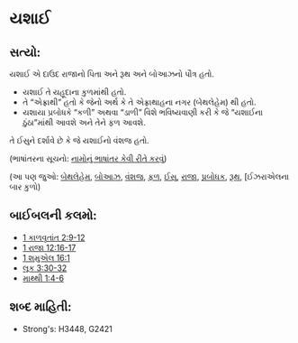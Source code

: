 # યશાઈ 

## સત્યો: 

યશાઈ એ દાઉદ રાજાનો પિતા અને રૂથ અને બોઆઝનો પૌત્ર હતો.

* યશાઈ તે યહૂદાના કુળમાંથી હતો.
* તે “એફ્રાથી” હતો કે જેનો અર્થ કે તે એફ્રાથાહના નગર (બેથલેહેમ) થી હતો.
* યશાયા પ્રબોધકે “કળી” અથવા “ડાળી” વિશે ભવિષ્યવાણી કરી કે જે “યશાઈના ઠુંઠા”માંથી આવશે અને તેને ફળ આવશે.

તે ઈસુને દર્શાવે છે કે જે યશાઈનો વંશજ હતો.

(ભાષાંતરના સૂચનો: [નામોનું ભાષાંતર કેવી રીતે કરવું](rc://gu/ta/man/translate/translate-names))

(આ પણ જુઓ: [બેથલેહેમ](../names/bethlehem.md), [બોઆઝ](../names/boaz.md), [વંશજ](../other/descendant.md), [ફળ](../other/fruit.md), [ઈસુ](../kt/jesus.md), [રાજા](../other/king.md), [પ્રબોધક](../kt/prophet.md), [રૂથ](../names/ruth.md), [ઈઝરાએલના બાર કુળો)

## બાઈબલની કલમો: 

* [1 કાળવૃતાંત 2:9-12](../other/12tribesofisrael.md)
* [1 રાજા 12:16-17](rc://gu/tn/help/1ch/02/09)
* [1 શમુએલ 16:1](rc://gu/tn/help/1ki/12/16)
* [લૂક 3:30-32](rc://gu/tn/help/1sa/16/01)
* [માથ્થી 1:4-6](rc://gu/tn/help/luk/03/30)

## શબ્દ માહિતી: 

* Strong's: H3448, G2421
